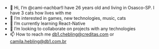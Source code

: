 - 👋 Hi, I’m @cami-nachbar!I have 26 years old and living in Osasco-SP. I have 3 cats how lives with me 
- 👀 I’m interested in games, new technologies, music, cats
- 🌱 I’m currently learning React-Native
- 💞️ I’m looking to collaborate on projects with any technologies
- 📫 How to reach me db1.chebling@creditas.com or camila.hebling@db1.com.br

